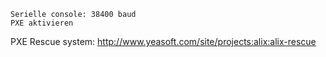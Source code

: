     Serielle console: 38400 baud
    PXE aktivieren

PXE Rescue system: http://www.yeasoft.com/site/projects:alix:alix-rescue